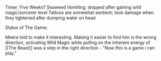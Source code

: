 
Timer; Five Weeks?
Seaweed Vomiting; stopped after gaining wild magic/sorcerer level
Tattoos are somewhat sentient; took damage when they tightened after dumping water on head

Status of The Game;

Meera told to make it interesting. Making it easier to find him is the wrong direction, activating Wild Magic while pulling on the inherent energy of [[The Beast]] was a step in the right direction - "Now *this* is a game i can play."